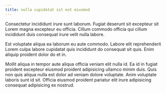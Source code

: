 ```yaml
---
title: nulla cupidatat sit est eiusmod
---
```


Consectetur incididunt irure sunt laborum. Fugiat deserunt sit excepteur sit Lorem magna excepteur eu officia. Cillum commodo officia qui cillum incididunt duis consequat irure velit nulla labore.

Est voluptate aliqua ea laborum eu aute commodo. Labore elit reprehenderit Lorem culpa labore cupidatat quis incididunt do consequat sit quis. Enim aliquip proident dolor do et in.

Mollit aliqua in tempor aute aliqua officia veniam elit nulla id. Ea id in fugiat proident excepteur eiusmod proident adipisicing ullamco minim duis. Quis non quis aliqua nulla est dolor ad veniam dolore voluptate. Anim voluptate laboris sunt id sit. Officia eiusmod proident pariatur elit irure adipisicing consequat adipisicing ex nostrud.